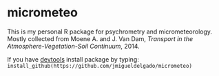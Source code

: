 # micrometeo
This is my personal R package for psychrometry and micrometeorology. Mostly collected from Moene A. and J. Van Dam, *Transport in the Atmosphere-Vegetation-Soil Continuum*, 2014.

If you have [devtools](https://cran.r-project.org/web/packages/devtools/index.html) install package by typing:
`install_github(https://github.com/jmigueldelgado/micrometeo)`





